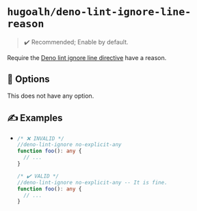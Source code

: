 # `hugoalh/deno-lint-ignore-line-reason`

> ✔️ Recommended; Enable by default.

Require the [Deno lint ignore line directive][deno-directive-lint-ignore] have a reason.

## 🔧 Options

This does not have any option.

## ✍️ Examples

- ```ts
  /* ❌ INVALID */
  //deno-lint-ignore no-explicit-any
  function foo(): any {
    // ...
  }

  /* ✔️ VALID */
  //deno-lint-ignore no-explicit-any -- It is fine.
  function foo(): any {
    // ...
  }
  ```

[deno-directive-lint-ignore]: https://docs.deno.com/runtime/reference/cli/lint/#ignore-directives
